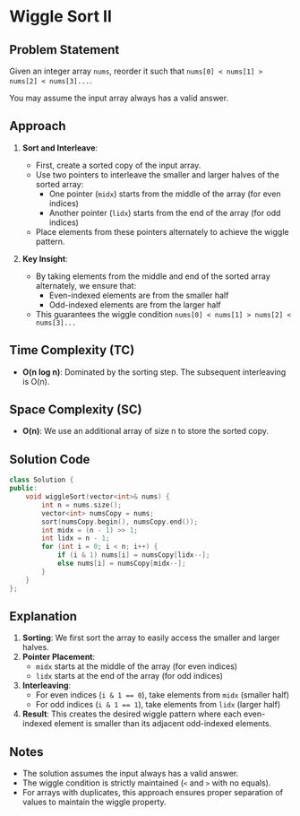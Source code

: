 # Wiggle Sort II

## Problem Statement
Given an integer array `nums`, reorder it such that `nums[0] < nums[1] > nums[2] < nums[3]...`. 

You may assume the input array always has a valid answer.

## Approach
1. **Sort and Interleave**:
   - First, create a sorted copy of the input array.
   - Use two pointers to interleave the smaller and larger halves of the sorted array:
     - One pointer (`midx`) starts from the middle of the array (for even indices)
     - Another pointer (`lidx`) starts from the end of the array (for odd indices)
   - Place elements from these pointers alternately to achieve the wiggle pattern.

2. **Key Insight**:
   - By taking elements from the middle and end of the sorted array alternately, we ensure that:
     - Even-indexed elements are from the smaller half
     - Odd-indexed elements are from the larger half
   - This guarantees the wiggle condition `nums[0] < nums[1] > nums[2] < nums[3]...`

## Time Complexity (TC)
- **O(n log n)**: Dominated by the sorting step. The subsequent interleaving is O(n).

## Space Complexity (SC)
- **O(n)**: We use an additional array of size n to store the sorted copy.

## Solution Code
```cpp
class Solution {
public:
    void wiggleSort(vector<int>& nums) {
        int n = nums.size();
        vector<int> numsCopy = nums;
        sort(numsCopy.begin(), numsCopy.end());
        int midx = (n - 1) >> 1;
        int lidx = n - 1;
        for (int i = 0; i < n; i++) {
            if (i & 1) nums[i] = numsCopy[lidx--];
            else nums[i] = numsCopy[midx--];
        }
    }
};
```

## Explanation
1. **Sorting**: We first sort the array to easily access the smaller and larger halves.
2. **Pointer Placement**:
   - `midx` starts at the middle of the array (for even indices)
   - `lidx` starts at the end of the array (for odd indices)
3. **Interleaving**:
   - For even indices (`i & 1 == 0`), take elements from `midx` (smaller half)
   - For odd indices (`i & 1 == 1`), take elements from `lidx` (larger half)
4. **Result**: This creates the desired wiggle pattern where each even-indexed element is smaller than its adjacent odd-indexed elements.

## Notes
- The solution assumes the input always has a valid answer.
- The wiggle condition is strictly maintained (`<` and `>` with no equals).
- For arrays with duplicates, this approach ensures proper separation of values to maintain the wiggle property.
